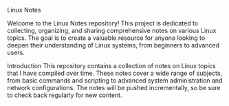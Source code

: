 Linux Notes

Welcome to the Linux Notes repository! This project is dedicated to collecting, organizing, and sharing comprehensive notes on various Linux topics. The goal is to create a valuable resource for anyone looking to deepen their understanding of Linux systems, from beginners to advanced users.

Introduction
This repository contains a collection of notes on Linux topics that I have compiled over time. These notes cover a wide range of subjects, from basic commands and scripting to advanced system administration and network configurations. The notes will be pushed incrementally, so be sure to check back regularly for new content.